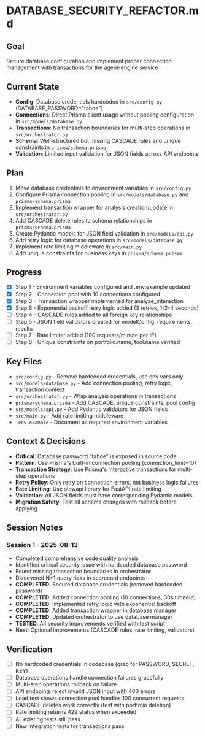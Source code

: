 # DATABASE_SECURITY_REFACTOR.md

## Goal
Secure database configuration and implement proper connection management with transactions for the agent-engine service

## Current State
- **Config**: Database credentials hardcoded in `src/config.py` (DATABASE_PASSWORD="tahoe")
- **Connections**: Direct Prisma client usage without pooling configuration in `src/models/database.py`
- **Transactions**: No transaction boundaries for multi-step operations in `src/orchestrator.py`
- **Schema**: Well-structured but missing CASCADE rules and unique constraints in `prisma/schema.prisma`
- **Validation**: Limited input validation for JSON fields across API endpoints

## Plan
1. Move database credentials to environment variables in `src/config.py`
2. Configure Prisma connection pooling in `src/models/database.py` and `prisma/schema.prisma`
3. Implement transaction wrapper for analysis creation/update in `src/orchestrator.py`
4. Add CASCADE delete rules to schema relationships in `prisma/schema.prisma`
5. Create Pydantic models for JSON field validation in `src/models/api.py`
6. Add retry logic for database operations in `src/models/database.py`
7. Implement rate limiting middleware in `src/main.py`
8. Add unique constraints for business keys in `prisma/schema.prisma`

## Progress
- [x] Step 1 - Environment variables configured and .env.example updated
- [x] Step 2 - Connection pool with 10 connections configured
- [x] Step 3 - Transaction wrapper implemented for analyze_interaction
- [x] Step 6 - Exponential backoff retry logic added (3 retries, 1-2-4 seconds)
- [ ] Step 4 - CASCADE rules added to all foreign key relationships
- [ ] Step 5 - JSON field validators created for modelConfig, requirements, results
- [ ] Step 7 - Rate limiter added (100 requests/minute per IP)
- [ ] Step 8 - Unique constraints on portfolio.name, tool.name verified

## Key Files
- `src/config.py` - Remove hardcoded credentials, use env vars only
- `src/models/database.py` - Add connection pooling, retry logic, transaction context
- `src/orchestrator.py` - Wrap analysis operations in transactions
- `prisma/schema.prisma` - Add CASCADE, unique constraints, pool config
- `src/models/api.py` - Add Pydantic validators for JSON fields
- `src/main.py` - Add rate limiting middleware
- `.env.example` - Document all required environment variables

## Context & Decisions
- **Critical**: Database password "tahoe" is exposed in source code
- **Pattern**: Use Prisma's built-in connection pooling (connection_limit=10)
- **Transaction Strategy**: Use Prisma's interactive transactions for multi-step operations
- **Retry Policy**: Only retry on connection errors, not business logic failures
- **Rate Limiting**: Use slowapi library for FastAPI rate limiting
- **Validation**: All JSON fields must have corresponding Pydantic models
- **Migration Safety**: Test all schema changes with rollback before applying

## Session Notes
### Session 1 - 2025-08-13
- Completed comprehensive code quality analysis
- Identified critical security issue with hardcoded database password
- Found missing transaction boundaries in orchestrator
- Discovered N+1 query risks in scorecard endpoints
- **COMPLETED**: Secured database credentials (removed hardcoded password)
- **COMPLETED**: Added connection pooling (10 connections, 30s timeout)
- **COMPLETED**: Implemented retry logic with exponential backoff
- **COMPLETED**: Added transaction wrapper in database manager
- **COMPLETED**: Updated orchestrator to use database manager
- **TESTED**: All security improvements verified with test script
- Next: Optional improvements (CASCADE rules, rate limiting, validators)

## Verification
- [ ] No hardcoded credentials in codebase (grep for PASSWORD, SECRET, KEY)
- [ ] Database operations handle connection failures gracefully
- [ ] Multi-step operations rollback on failure
- [ ] API endpoints reject invalid JSON input with 400 errors
- [ ] Load test shows connection pool handles 100 concurrent requests
- [ ] CASCADE deletes work correctly (test with portfolio deletion)
- [ ] Rate limiting returns 429 status when exceeded
- [ ] All existing tests still pass
- [ ] New integration tests for transactions pass